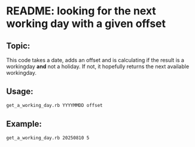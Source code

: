 # README: looking for the next working day with a given offset

## Topic:

This code takes a date, adds an offset and is calculating if the result 
is a workingday **and** not a holiday.
If not, it hopefully returns the next available workingday.

## Usage:

~~~sh
get_a_working_day.rb YYYYMMDD offset
~~~

## Example:

~~~sh
get_a_working_day.rb 20250810 5
~~~

